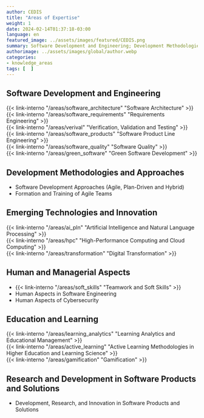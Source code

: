 ```yaml
---
author: CEDIS
title: "Areas of Expertise"
weight: 1
date: 2024-02-14T01:37:18-03:00
language: en
featured_image: ../assets/images/featured/CEDIS.png
summary: Software Development and Engineering; Development Methodologies and Approaches; Emerging Technologies and Innovation; Human and Managerial Aspects; Education and Learning; Research and Development in Software Products and Solutions. Learn more.
authorimage: ../assets/images/global/author.webp
categories:
- knowledge_areas
tags: [  ]
---
```

## Software Development and Engineering
{{< link-interno "/areas/software_architecture" "Software Architecture" >}}<br>
{{< link-interno "/areas/software_requirements" "Requirements Engineering" >}}<br>
{{< link-interno "/areas/verival" "Verification, Validation and Testing" >}}<br>
{{< link-interno "/areas/software_products" "Software Product Line Engineering" >}}<br>
{{< link-interno "/areas/software_quality" "Software Quality" >}}<br>
{{< link-interno "/areas/green_software" "Green Software Development" >}}

## Development Methodologies and Approaches
- Software Development Approaches (Agile, Plan-Driven and Hybrid)
- Formation and Training of Agile Teams

## Emerging Technologies and Innovation
{{< link-interno "/areas/ai_pln" "Artificial Intelligence and Natural Language Processing" >}}<br>
{{< link-interno "/areas/hpc" "High-Performance Computing and Cloud Computing" >}}<br>
{{< link-interno "/areas/transformation" "Digital Transformation" >}}

## Human and Managerial Aspects
- {{< link-interno "/areas/soft_skills" "Teamwork and Soft Skills" >}}<br>
- Human Aspects in Software Engineering
- Human Aspects of Cybersecurity

## Education and Learning
{{< link-interno "/areas/learning_analytics" "Learning Analytics and Educational Management" >}}<br>
{{< link-interno "/areas/active_learning" "Active Learning Methodologies in Higher Education and Learning Science" >}}<br>
{{< link-interno "/areas/gamification" "Gamification" >}}

## Research and Development in Software Products and Solutions
- Development, Research, and Innovation in Software Products and Solutions
